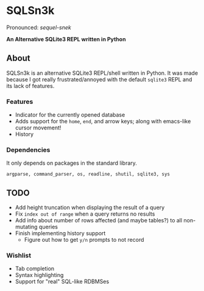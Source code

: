 # SQLSn3k
Pronounced: *sequel-snek*

**An Alternative SQLite3 REPL written in Python**

## About
SQLSn3k is an alternative SQLite3 REPL/shell written in Python. It was made because I got really frustrated/annoyed with the default `sqlite3` REPL and its lack of features. 

### Features
* Indicator for the currently opened database
* Adds support for the `home`, `end`, and arrow keys; along with emacs-like cursor movement!
* History

### Dependencies
It only depends on packages in the standard library.

`argparse, command_parser, os, readline, shutil, sqlite3, sys`

## TODO
* Add height truncation when displaying the result of a query
* Fix `index out of range` when a query returns no results
* Add info about number of rows affected (and maybe tables?) to all non-mutating queries
* Finish implementing history support
  - Figure out how to get `y/n` prompts to not record

### Wishlist
* Tab completion
* Syntax highlighting
* Support for "real" SQL-like RDBMSes
